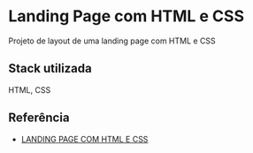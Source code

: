
# Landing Page com HTML e CSS

Projeto de layout de uma landing page com HTML e CSS




## Stack utilizada

HTML, CSS 



## Referência

 - [LANDING PAGE COM HTML E CSS](https://www.youtube.com/watch?v=edDCEK5QWE8)
